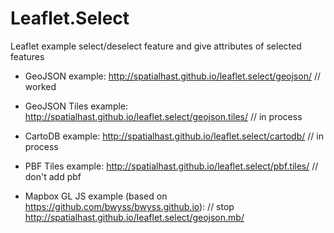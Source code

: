 # Leaflet.Select

Leaflet example select/deselect feature and give attributes of selected features

* GeoJSON example:
http://spatialhast.github.io/leaflet.select/geojson/ // worked

* GeoJSON Tiles example:
http://spatialhast.github.io/leaflet.select/geojson.tiles/ // in process

* CartoDB example:
http://spatialhast.github.io/leaflet.select/cartodb/ // in process

* PBF Tiles example:
http://spatialhast.github.io/leaflet.select/pbf.tiles/ // don't add pbf

* Mapbox GL JS example (based on https://github.com/bwyss/bwyss.github.io): // stop
http://spatialhast.github.io/leaflet.select/geojson.mb/